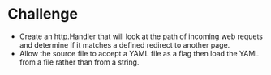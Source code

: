 # Challenge
- Create an http.Handler that will look at the path of incoming web requets and determine if it matches a defined redirect to another page.
- Allow the source file to accept a YAML file as a flag then load the YAML from a file rather than from a string.
